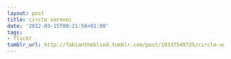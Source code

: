 ```yaml
---
layout: post
title: circle voronoi
date: '2012-03-15T09:21:50+01:00'
tags:
- flickr
tumblr_url: http://fabiantheblind.tumblr.com/post/19337549725/circle-voronoi
---
```

